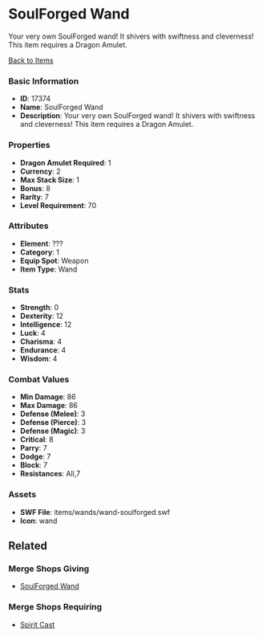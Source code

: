 # SoulForged Wand

Your very own SoulForged wand! It shivers with swiftness and cleverness!
This item requires a Dragon Amulet.

[Back to Items](../items.md)

### Basic Information

- **ID**: 17374
- **Name**: SoulForged Wand
- **Description**: Your very own SoulForged wand! It shivers with swiftness and cleverness!
This item requires a Dragon Amulet.

### Properties

- **Dragon Amulet Required**: 1
- **Currency**: 2
- **Max Stack Size**: 1
- **Bonus**: 8
- **Rarity**: 7
- **Level Requirement**: 70

### Attributes

- **Element**: ???
- **Category**: 1
- **Equip Spot**: Weapon
- **Item Type**: Wand

### Stats

- **Strength**: 0
- **Dexterity**: 12
- **Intelligence**: 12
- **Luck**: 4
- **Charisma**: 4
- **Endurance**: 4
- **Wisdom**: 4

### Combat Values

- **Min Damage**: 86
- **Max Damage**: 86
- **Defense (Melee)**: 3
- **Defense (Pierce)**: 3
- **Defense (Magic)**: 3
- **Critical**: 8
- **Parry**: 7
- **Dodge**: 7
- **Block**: 7
- **Resistances**: All,7

### Assets

- **SWF File**: items/wands/wand-soulforged.swf
- **Icon**: wand

## Related

### Merge Shops Giving

- [SoulForged Wand](../merge-shops/268-soulforged-wand.md)

### Merge Shops Requiring

- [Spirit Cast](../merge-shops/273-spirit-cast.md)

